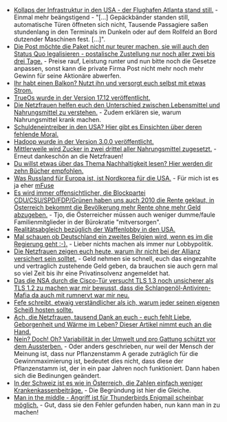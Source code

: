* [Kollaps der Infrastruktur in den USA - der Flughafen Atlanta stand still.](https://www.heise.de/newsticker/meldung/Chaos-im-Flugverkehr-nach-Stromausfall-am-Flughafen-Atlanta-3920212.html) - Einmal mehr beängstigend - "[...] Gepäckbänder standen still, automatische Türen öffneten sich nicht, Tausende Passagiere saßen stundenlang in den Terminals im Dunkeln oder auf dem Rollfeld an Bord dutzender Maschinen fest. [...]".
* [Die Post möchte die Paket nicht nur teurer machen, sie will auch den Status Quo legalisieren - postalische Zustellung nur noch aller zwei bis drei Tage.](https://www.heise.de/newsticker/meldung/Post-in-einer-digitalisierten-Gesellschaft-Wenn-der-Postmann-seltener-klingelt-3920203.html) - Preise rauf, Leistung runter und nun bitte noch die Gesetze anpassen, sonst kann die private Firma Post nicht mehr noch mehr Gewinn für seine Aktionäre abwerfen.
* [Ihr habt einen Balkon? Nutzt ihn und versorgt euch selbst mit etwas Strom.](http://www.sonnenseite.com/de/energie/balkonkraftwerke-buergerrecht-statt-grauzone.html)
* [TrueOs wurde in der Version 17.12 veröffentlicht.](https://www.pro-linux.de/news/1/25444/trueos-1712-freigegeben.html)
* [Die Netzfrauen helfen euch den Unterschied zwischen Lebensmittel und Nahrungsmittel zu verstehen.](https://netzfrauen.org/2017/12/18/zusatzstoffe/) - Zudem erklären sie, warum Nahrungsmittel krank machen.
* [Schuldeneintreiber in den USA? Hier gibt es Einsichten über deren fehlende Moral.](https://blog.fefe.de/?ts=a4c97372)
* [Hadoop wurde in der Version 3.0.0 veröffentlicht.](https://www.pro-linux.de/news/1/25447/apache-hadoop-300-ver%C3%B6ffentlicht.html)
* [Mittlerweile wird Zucker in zwei drittel aller Nahrungsmittel zugesetzt.](https://netzfrauen.org/2017/12/18/sugar/) - Erneut dankeschön an die Netzfrauen!
* [Du willst etwas über das Thema Nachhaltigkeit lesen? Hier werden dir zehn Bücher empfohlen.](https://www.careelite.de/nachhaltigkeit-buecher/)
* [Was Russland für Europa ist, ist Nordkorea für die USA.](https://www.heise.de/newsticker/meldung/WannaCry-US-Regierung-beschuldigt-Nordkorea-3921444.html) - Für mich ist es ja eher [mFuse](https://duckduckgo.com/?q=%22mfuse+ist+schuld%22&ia=web)
* [Es wird immer offensichtlicher, die Blockpartei CDU/CSU/SPD/FDP/Grünen haben uns auch 2010 die Rente geklaut, in Österreich bekommt die Bevölkerung mehr Rente ohne mehr Geld abzugeben.](https://www.heise.de/tp/features/Warum-bekommen-Oesterreicher-fast-60-Prozent-mehr-Rente-3921398.html) - Tjo, die Österreicher müssen auch weniger dumme/faule Familienmitglieder in der Bürokratie "mitversorgen".
* [Realitätsabgleich bezüglich der Waffenlobby in den USA.](https://netzfrauen.org/2017/12/19/momsdemandaction/)
* [Mal schauen ob Deutschland ein zweites Belgien wird, wenn es im die Regierung geht :-).](http://www.neopresse.com/satire/wenn-niemand-regiert/) - Lieber nichts machen als immer nur Lobbypolitik.
* [Die Netzfrauen zeigen euch heute, warum ihr nicht bei der Allianz versichert sein solltet.](https://netzfrauen.org/2017/12/19/allianz/) - Geld nehmen sie schnell, euch das eingezahlte und vertraglich zustehende Geld geben, da brauchen sie auch gern mal so viel Zeit bis ihr eine Privatinsolvenz angemeldet hat.
* [Das die NSA durch die Cisco-Tür versucht TLS 1.3 noch unsicherer als TLS 1.2 zu machen war mir bewusst, dass die Schlangenöl-Antiviren-Mafia da auch mit rumnervt war mir neu.](https://www.golem.de/news/dual-ec-wie-cisco-avast-und-die-nsa-tls-1-3-behindern-1712-131758.html)
* [Fefe schreibt, etwaig verständlicher als ich, warum jeder seinen eigenen Scheiß hosten sollte.](https://blog.fefe.de/?ts=a4c7f7df)
* [Ach, die Netzfrauen, tausend Dank an euch - euch fehlt Liebe, Geborgenheit und Wärme im Leben? Dieser Artikel nimmt euch an die Hand.](https://netzfrauen.org/2017/12/19/love/)
* [Nein? Doch! Oh? Variabilität in der Umwelt und pro Gattung schützt vor dem Aussterben.](http://www.sonnenseite.com/de/zukunft/das-leben-am-rande-bereitet-die-pflanzen-auf-den-klimawandel-vor.html) - Oder anders geschrieben, nur weil der Mensch der Meinung ist, dass nur Pflanzenstamm A gerade zuträglich für die Gewinnmaximierung ist, bedeutet dies nicht, dass diese der Pflanzenstamm ist, der in ein paar Jahren noch funktioniert. Dann haben sich die Bedinungen geändert.
* [In der Schweiz ist es wie in Österreich, die Zahlen einfach weniger Krankenkassenbeiträge.](https://www.heise.de/tp/features/Warum-zahlen-Schweizer-oft-deutlich-weniger-fuer-ihre-Krankenversicherung-als-Deutsche-3923769.html) - Die Begründung ist hier die Gleiche.
* [Man in the middle - Angriff ist für Thunderbirds Enigmail scheinbar möglich.](https://blog.fefe.de/?ts=a4c7affc) - Gut, dass sie den Fehler gefunden haben, nun kann man in zu machen!
